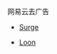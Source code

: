 网易云去广告


- [Surge](https://raw.githubusercontent.com/Keywos/rule/main/script/wy/wy.sgmodule)

- [Loon](https://raw.githubusercontent.com/Keywos/rule/main/script/wy/wy.plugin)

